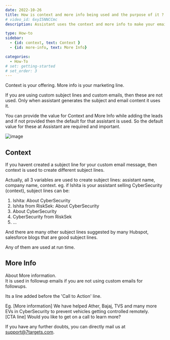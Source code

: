 ```yaml
---
date: 2022-10-26
title: How is context and more info being used and the purpose of it ?
# video_id: 6xyI5NNCCmc
description: Assistant uses the context and more info to make your emails more personal

type: How-to
sidebar:
  - {id: context, text: Context }
  - {id: more-info, text: More Info}

categories:
  - How-To
# set: getting-started
# set_order: 3
---
```

Context is your offering. More info is your marketing line.

If you are using custom subject lines and custom emails, then these are not used. Only when assistant generates the subject and email content it uses it.

You can provide the value for Context and More Info while adding the leads and if not provided then the default for that assistant is used. So the default value for these at Assistant are required and important.

![image](../../images/context-and-more-info.jpg)

## Context
If you havent created a subject line for your custom email message, then context is used to create different subject lines. 

Actually, all 3 variables are used to create subject lines: assistant name, company name, context. 
eg. if Ishita is your assistant selling CyberSecurity (context), subject lines can be: 

1. Ishita: About CyberSecurity
1. Ishita from RiskSek: About CyberSecurity 
1. About CyberSecurity 
1. CyberSecurity from RiskSek
1. ...

And there are many other subject lines suggested by many Hubspot, salesforce blogs that are good subject lines. 

Any of them are used at run time. 

## More Info
About More information.  
It is used in followup emails if you are not using custom emails for followups.
 
Its a line added before the 'Call to Action' line. 

Eg. 
[More information] We have helped Ather, Bajaj, TVS and many more EVs in CyberSecurity to prevent vehicles getting controlled remotely.  
[CTA line] Would you like to get on a call to learn more?

If you have any further doubts, you can directly mail us at support@7targets.com.


